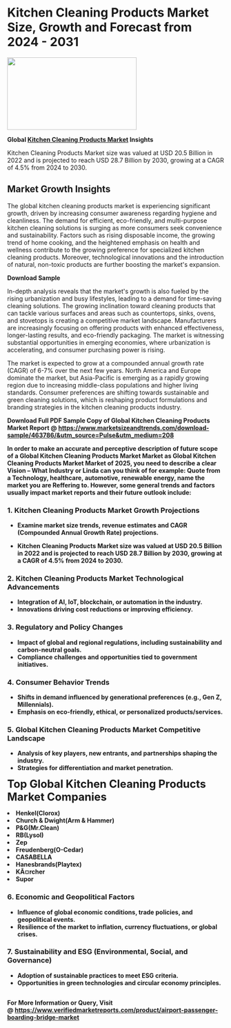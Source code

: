 <H1>Kitchen Cleaning Products Market Size, Growth and Forecast from 2024 - 2031</H1><img class="aligncenter size-medium wp-image-584254" src="https://thirdeyenews.in/wp-content/uploads/2024/09/Global-Market-Research-300x168.jpeg" alt="" width="300" height="168" /><p><strong>Global&nbsp;<a href="https://www.marketsizeandtrends.com/download-sample/463786/&amp;utm_source=Pulse&amp;utm_medium=208">Kitchen Cleaning Products Market</a> Insights</strong></p><p>Kitchen Cleaning Products Market size was valued at USD 20.5 Billion in 2022 and is projected to reach USD 28.7 Billion by 2030, growing at a CAGR of 4.5% from 2024 to 2030.</p><p><h2>Market Growth Insights</h2> <p>The global kitchen cleaning products market is experiencing significant growth, driven by increasing consumer awareness regarding hygiene and cleanliness. The demand for efficient, eco-friendly, and multi-purpose kitchen cleaning solutions is surging as more consumers seek convenience and sustainability. Factors such as rising disposable income, the growing trend of home cooking, and the heightened emphasis on health and wellness contribute to the growing preference for specialized kitchen cleaning products. Moreover, technological innovations and the introduction of natural, non-toxic products are further boosting the market's expansion.</p> <p><strong>Download Sample</strong></p> <p>In-depth analysis reveals that the market's growth is also fueled by the rising urbanization and busy lifestyles, leading to a demand for time-saving cleaning solutions. The growing inclination toward cleaning products that can tackle various surfaces and areas such as countertops, sinks, ovens, and stovetops is creating a competitive market landscape. Manufacturers are increasingly focusing on offering products with enhanced effectiveness, longer-lasting results, and eco-friendly packaging. The market is witnessing substantial opportunities in emerging economies, where urbanization is accelerating, and consumer purchasing power is rising.</p> <p>The market is expected to grow at a compounded annual growth rate (CAGR) of 6-7% over the next few years. North America and Europe dominate the market, but Asia-Pacific is emerging as a rapidly growing region due to increasing middle-class populations and higher living standards. Consumer preferences are shifting towards sustainable and green cleaning solutions, which is reshaping product formulations and branding strategies in the kitchen cleaning products industry.</p> <p><strong></p><p><span class=""><strong>Download Full PDF Sample Copy of Global Kitchen Cleaning Products Market Report</strong> @ <a href="https://www.marketsizeandtrends.com/download-sample/463786/&amp;utm_source=Pulse&amp;utm_medium=208" target="_blank">https://www.marketsizeandtrends.com/download-sample/463786/&amp;utm_source=Pulse&amp;utm_medium=208</a></span></p><p>In order to make an accurate and perceptive description of future scope of a Global&nbsp;Kitchen Cleaning Products Market Market as Global&nbsp;Kitchen Cleaning Products Market Market of 2025, you need to describe a clear Vision &ndash; What Industry or Linda can you think of for example: Quote from a Technology, healthcare, automotive, renewable energy, name the market you are Reffering to. However, some general trends and factors usually impact market reports and their future outlook include:</p><h3>1.&nbsp;<strong>Kitchen Cleaning Products Market Growth Projections</strong></h3><ul><li>Examine market size trends, revenue estimates and CAGR (Compounded Annual Growth Rate) projections.</li><li><p>Kitchen Cleaning Products Market size was valued at USD 20.5 Billion in 2022 and is projected to reach USD 28.7 Billion by 2030, growing at a CAGR of 4.5% from 2024 to 2030.</p></li></ul><h3>2.&nbsp;<strong>Kitchen Cleaning Products Market Technological Advancements</strong></h3><ul><li>Integration of AI, IoT, blockchain, or automation in the industry.</li><li>Innovations driving cost reductions or improving efficiency.</li></ul><h3>3.&nbsp;<strong>Regulatory and Policy Changes</strong></h3><ul><li>Impact of global and regional regulations, including sustainability and carbon-neutral goals.</li><li>Compliance challenges and opportunities tied to government initiatives.</li></ul><h3>4.&nbsp;<strong>Consumer Behavior Trends</strong></h3><ul><li>Shifts in demand influenced by generational preferences (e.g., Gen Z, Millennials).</li><li>Emphasis on eco-friendly, ethical, or personalized products/services.</li></ul><h3>5.&nbsp;<strong>Global Kitchen Cleaning Products Market Competitive Landscape</strong></h3><ul><li>Analysis of key players, new entrants, and partnerships shaping the industry.</li><li>Strategies for differentiation and market penetration.</li></ul><p data-pm-slice="1 1 []"><span style="color: inherit; font-family: inherit; font-size: 25px;">Top Global Kitchen Cleaning Products Market Companies</span></p><div class="" data-test-id=""><p><li>Henkel(Clorox)</li><li> Church & Dwight(Arm & Hammer)</li><li> P&G(Mr.Clean)</li><li> RB(Lysol)</li><li> Zep</li><li> Freudenberg(O-Cedar)</li><li> CASABELLA</li><li> Hanesbrands(Playtex)</li><li> KÃ¤rcher</li><li> Supor</li></p></div><h3>6.&nbsp;<strong>Economic and Geopolitical Factors</strong></h3><ul><li>Influence of global economic conditions, trade policies, and geopolitical events.</li><li>Resilience of the market to inflation, currency fluctuations, or global crises.</li></ul><h3>7.&nbsp;<strong>Sustainability and ESG (Environmental, Social, and Governance)</strong></h3><ul><li>Adoption of sustainable practices to meet ESG criteria.</li><li>Opportunities in green technologies and circular economy principles.</li></ul><h2><strong style="font-size: 14px;">For More Information or Query, Visit @&nbsp;</strong><a style="background-color: #ffffff; font-size: 14px;" href="https://www.marketsizeandtrends.com/report/kitchen-cleaning-products-market/" target="_blank">https://www.verifiedmarketreports.com/product/airport-passenger-boarding-bridge-market</a></h2>
